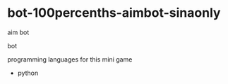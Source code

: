 # bot-100percenths-aimbot-sinaonly

aim bot 

bot 

programming languages for this mini game

* python
